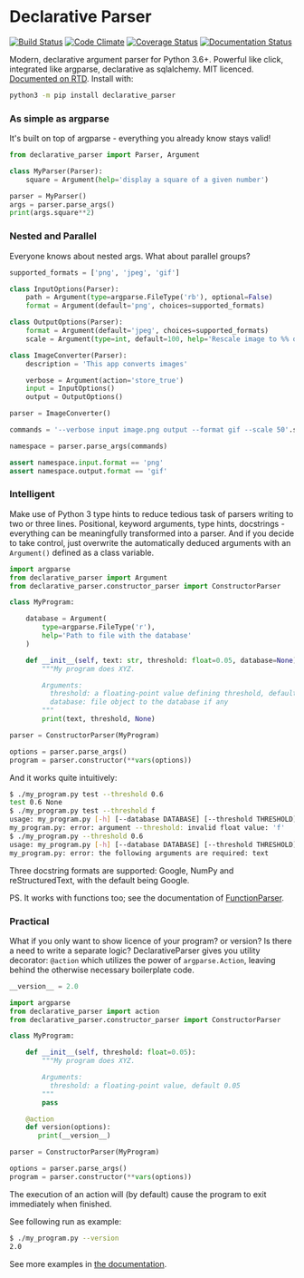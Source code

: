 # Declarative Parser
[![Build Status](https://travis-ci.org/krassowski/declarative-parser.svg?branch=master)](https://travis-ci.org/krassowski/declarative-parser) [![Code Climate](https://codeclimate.com/github/krassowski/declarative-parser/badges/gpa.svg)](https://codeclimate.com/github/krassowski/declarative-parser) [![Coverage Status](https://coveralls.io/repos/github/krassowski/declarative-parser/badge.svg)](https://coveralls.io/github/krassowski/declarative-parser) [![Documentation Status](https://readthedocs.org/projects/declarative-parser/badge/?version=latest)](http://declarative-parser.readthedocs.io/en/latest/?badge=latest)

Modern, declarative argument parser for Python 3.6+.
Powerful like click, integrated like argparse, declarative as sqlalchemy. MIT licenced. [Documented on RTD](http://declarative-parser.readthedocs.io/en/latest/). Install with:

```bash
python3 -m pip install declarative_parser
```


### As simple as argparse

It's built on top of argparse - everything you already know stays valid!

```python
from declarative_parser import Parser, Argument

class MyParser(Parser):
    square = Argument(help='display a square of a given number')

parser = MyParser()
args = parser.parse_args()
print(args.square**2)
```


### Nested and Parallel

Everyone knows about nested args. What about parallel groups?

```python
supported_formats = ['png', 'jpeg', 'gif']

class InputOptions(Parser):
    path = Argument(type=argparse.FileType('rb'), optional=False)
    format = Argument(default='png', choices=supported_formats)

class OutputOptions(Parser):
    format = Argument(default='jpeg', choices=supported_formats)
    scale = Argument(type=int, default=100, help='Rescale image to %% of original size')

class ImageConverter(Parser):
    description = 'This app converts images'

    verbose = Argument(action='store_true')
    input = InputOptions()
    output = OutputOptions()

parser = ImageConverter()

commands = '--verbose input image.png output --format gif --scale 50'.split()

namespace = parser.parse_args(commands)

assert namespace.input.format == 'png'
assert namespace.output.format == 'gif'
```


### Intelligent

Make use of Python 3 type hints to reduce tedious task of parsers writing to two or three lines.
Positional, keyword arguments, type hints, docstrings - everything can be meaningfully transformed into a parser.
And if you decide to take control, just overwrite the automatically deduced arguments with an `Argument()` defined as a class variable.

```python
import argparse
from declarative_parser import Argument
from declarative_parser.constructor_parser import ConstructorParser

class MyProgram:

    database = Argument(
        type=argparse.FileType('r'),
        help='Path to file with the database'
    )

    def __init__(self, text: str, threshold: float=0.05, database=None):
        """My program does XYZ.

        Arguments:
          threshold: a floating-point value defining threshold, default 0.05
          database: file object to the database if any
        """
        print(text, threshold, None)

parser = ConstructorParser(MyProgram)

options = parser.parse_args()
program = parser.constructor(**vars(options))
```

And it works quite intuitively:

```bash
$ ./my_program.py test --threshold 0.6
test 0.6 None
$ ./my_program.py test --threshold f
usage: my_program.py [-h] [--database DATABASE] [--threshold THRESHOLD] text {} ...
my_program.py: error: argument --threshold: invalid float value: 'f'
$ ./my_program.py --threshold 0.6
usage: my_program.py [-h] [--database DATABASE] [--threshold THRESHOLD] text {} ...
my_program.py: error: the following arguments are required: text
```

Three docstring formats are supported: Google, NumPy and reStructuredText, with the default being Google.

PS. It works with functions too; see the documentation of [FunctionParser](http://declarative-parser.readthedocs.io/en/latest/constructor_parser.html#declarative_parser.constructor_parser.FunctionParser).

### Practical

What if you only want to show licence of your program? or version? Is there a need to write a separate logic?
DeclarativeParser gives you utility decorator: `@action` which utilizes the power of `argparse.Action`,
leaving behind the otherwise necessary boilerplate code.

```python
__version__ = 2.0

import argparse
from declarative_parser import action
from declarative_parser.constructor_parser import ConstructorParser

class MyProgram:

    def __init__(self, threshold: float=0.05):
        """My program does XYZ.

        Arguments:
          threshold: a floating-point value, default 0.05
        """
        pass

    @action
    def version(options):
       print(__version__)

parser = ConstructorParser(MyProgram)

options = parser.parse_args()
program = parser.constructor(**vars(options))
```

The execution of an action will (by default) cause the program to exit immediately when finished.

See following run as example:

```bash
$ ./my_program.py --version
2.0
```


See more examples in [the documentation](http://declarative-parser.readthedocs.io/en/latest/).
